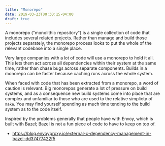 ```yaml
---
title: "Monorepo"
date: 2019-03-23T00:30:15-04:00
draft: true
---
```

A monorepo ("monolithic repository") is a single collection
of code that includes several related projects. Rather than
manage and build those projects separately, the monorepo
process looks to put the whole of the relevant codebase into
a single place.

Very large companies with a lot of code will use a monorepo
to hold it all. This lets them act across all dependencies
within their system at the same time, rather than chase 
bugs across separate components. Builds in a monorepo can
be faster because caching runs across the whole system.

When faced with code that has been extracted from a monorepo,
a word of caution is relevant. Big monorepos generate a lot
of pressure on build systems, and as a consequence new
build systems come into place that are complex and unfamiliar
to those who are used to the relative simplicty of `make`.
You may find yourself spending as much time tending to the
build system as to the code itself.

Inspired by the problems generally that people have with
Envoy, which is built with Bazel; Bazel is not a fun piece
of code to have to keep on top of. 

* https://blog.envoyproxy.io/external-c-dependency-management-in-bazel-dd37477422f5

